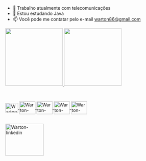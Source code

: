 <header>
  <link rel="stylesheet" href="devicon.min.css">
</header>



- 🔭 Trabalho atualmente com telecomunicações
- 🌱 Estou estudando Java
- 📫 Você pode me contatar pelo e-mail warton86@gmail.com

<div>
  <a href="https://github.com/wartonbarros">
  <img height="180em" src="https://github-readme-stats.vercel.app/api?username=wartonbarros&show_icons=true&theme=dark&include_all_commits=true&count_private=true"/>
  <img height="180em" src="https://github-readme-stats.vercel.app/api/top-langs/?username=wartonbarros&layout=compact&langs_count=7&theme=dark"/>
</div>
  
##
  
  <div style="display: inline_block"><br>
    <img align="center" alt="Warton-javascript" height="30" width="40" src='https://cdn.jsdelivr.net/gh/devicons/devicon/icons/javascript/javascript-original.svg'>
    <img align="center" alt="Warton-css3" height="40" width="50" src='https://cdn.jsdelivr.net/gh/devicons/devicon/icons/css3/css3-original-wordmark.svg'>
    <img align="center" alt="Warton-html5" height="40" width="50" src='https://cdn.jsdelivr.net/gh/devicons/devicon/icons/html5/html5-original-wordmark.svg'>
    <img align="center" alt="Warton-bash" height="40" width="50" src='https://cdn.jsdelivr.net/gh/devicons/devicon/icons/bash/bash-original.svg'>
    <img align="center" alt="Warton-java" height="40" width="50" src='https://cdn.jsdelivr.net/gh/devicons/devicon/icons/java/java-original-wordmark.svg'>

  </div>
  
##
 
  <div>
    <a href="https://www.linkedin.com/in/wartonbarros
    " target="_blank"><img align="center" alt="Warton-linkedin" height="100" width="120" src="https://cdn.jsdelivr.net/gh/devicons/devicon/icons/linkedin/linkedin-original-wordmark.svg" target="_blank"></a>
  </div>
